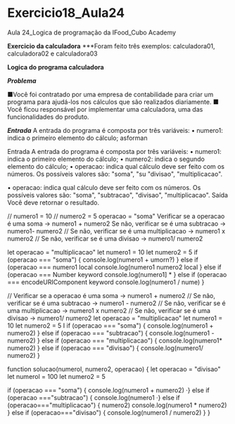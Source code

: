# Exercicio18_Aula24
Aula 24_Logica de programação da IFood_Cubo Academy


**Exercicio da calculadora**
***Foram feito três exemplos: calculadora01, calculadora02 e calculadora03

**Logica do programa calculadora**

***Problema***

■Você foi contratado por uma empresa de contabilidade para criar um programa para ajudá-los nos cálculos que são
realizados diariamente.
■ Você ficou responsável por implementar uma calculadora, uma das funcionalidades do produto.

***Entrada***
A entrada do programa é composta por três variáveis:
• numero1: indica o primeiro elemento do cálculo;
asforman



Entrada
A entrada do programa é composta por três variáveis:
• numero1: indica o primeiro elemento do cálculo;
• numero2: indica o segundo elemento do cálculo;
• operacao: indica qual cálculo deve ser feito com os números. Os possíveis valores são: "soma", "su
"divisao", "multiplicacao".

• operacao: indica qual cálculo deve ser feito com os números. Os possíveis valores são: "soma", "subtracao",
"divisao", "multiplicacao".
Saída
Você deve retornar o resultado.


// numero1 = 10
// numero2 = 5
operacao = "soma"
Verificar se a operacao é uma soma -> numero1 + numero2
Se não, verificar se é uma subtracao -> numero1- numero2
// Se não, verificar se é uma multiplicacao -> numero1 x numero2
// Se não, verificar se é uma divisao -> numero1/ numero2

let operacao = "multiplicacao"
let numero1 = 10
let numero2 = 5
if (operacao === "soma") {
console.log(numero1 + umorn?)
} else if (operacao === numero1 local
console.log(numero1 numero2 local
} else if (operacao === Number keyword
console.log(numero1] *
} else if (operacao === encodeURIComponent keyword
console.log(numero1 / nume)
}




// Verificar se a operacao é uma soma -> numero1 + numero2
// Se não, verificar se é uma subtracao -> numero1 - numero2
// Se não, verificar se é uma multiplicacao -> numero1 x numero2
// Se não, verificar se é uma divisao -> numero1/ numero2
let operacao = "multiplicacao"
let numero1 = 10
let numero2 = 5
I
if (operacao === "soma") {
console.log(numero1 + numero2)
} else if (operacao === "subtracao") {
console.log(numero1 - numero2)
} else if (operacao === "multiplicacao") {
console.log(numero1* numero2)
} else if (operacao === "divisao") {
console.log(numero1/ numero2)
}


function solucao(numerol, numero2, operacao) {
let operacao = "divisao"
let numerol = 100
let numero2 = 5

if (operacao === "soma") {
console.log(numero1 + numero2)
·} else if (operacao ==="subtracao") {
console.log(numero1
·} else if (operacao==="multiplicacao") {
numero2)
console.log(numero1 * numero2)
} else if (operacao==="divisao") {
console.log(numero1 / numero2)
}
}



